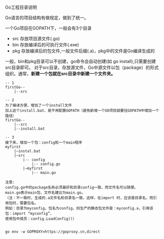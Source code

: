 Go工程目录说明

Go语言的项目结构有做规定，做到了统一。


一个Go项目在GOPATH下，一般会有3个目录
- src 存放项目源文件(.go)
- bin 存放编译后的可执行文件(.exe)
- pkg 存放编译后的包文件,一般文件后缀(.a)，pkg中的文件是Go编译生成的

一般，bin和pkg目录可以不创建，go命令会自动创建(如 go install),只需要创建src目录即可。
对于src目录，存放源文件，Go中源文件以包（package）的形式组织。通常，**新建一个包就在src目录中新建一个文件夹。**

```
-- 1
firstGo--
    |--src

-- 2
为了编译方便，增加了一个install文件
加上这个install.bat，是不用配置GOPATH（避免新增一个GO项目就要往GOPATH中增加一个路径）
firstGo--
    |--src
    |--install.bat

-- 3
接下来，增加一个包：config和一个main程序
myfirst
    |—instal.bat
    |—src
        |-- config    
            |-- config.go
        |—myfirst        
            |-- main.go

注意:
config.go中的package名称必须最好和目录config一致，而文件名可以随便。
main.go表示main包，文件名建议为main.go。
（注：不一致时，生成的.a文件名和目录名一致，这样，在import 时，应该是目录名，而引用包时，需要包名。
例如：目录为myconfig，包名为config，则生产的静态包文件是：myconfig.a，引用该包：import “myconfig”，
使用包中成员：config.LoadConfig()）


```



```shell
go env -w GOPROXY=https://goproxy.cn,direct

```